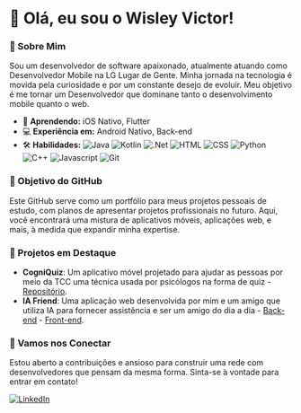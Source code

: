 # 👋 Olá, eu sou o Wisley Victor!

### 🚀 Sobre Mim
Sou um desenvolvedor de software apaixonado, atualmente atuando como Desenvolvedor Mobile na LG Lugar de Gente. Minha jornada na tecnologia é movida pela curiosidade e por um constante desejo de evoluir. Meu objetivo é me tornar um Desenvolvedor que dominane tanto o desenvolvimento mobile quanto o web.

- 🌱 **Aprendendo:** iOS Nativo, Flutter
- 💻 **Experiência em:** Android Nativo, Back-end
- 🛠 **Habilidades:** ![Java](https://img.shields.io/badge/Java-007396?style=flat&logo=java&logoColor=white) ![Kotlin](https://img.shields.io/badge/Kotlin-007396?style=flat&logo=kotlin&logoColor=purple) ![.Net](https://img.shields.io/badge/.NET-512BD4?style=flat&logo=dotnet&logoColor=white) ![HTML](https://img.shields.io/badge/HTML-E34F26?style=flat&logo=html5&logoColor=white) ![CSS](https://img.shields.io/badge/CSS-1572B6?style=flat&logo=css3&logoColor=white) ![Python](https://img.shields.io/badge/Python-3776AB?style=flat&logo=python&logoColor=white) ![C++](https://img.shields.io/badge/C%2B%2B-F34B7F?style=flat&logo=c%2B%2B&logoColor=white) ![Javascript](https://img.shields.io/badge/Javascript-007396?style=flat&logo=javascript&logoColor=yellow) ![Git](https://img.shields.io/badge/Git-007396?style=flat&logo=git&logoColor=orange)

### 🎯 Objetivo do GitHub
Este GitHub serve como um portfólio para meus projetos pessoais de estudo, com planos de apresentar projetos profissionais no futuro. Aqui, você encontrará uma mistura de aplicativos móveis, aplicações web, e mais, à medida que expandir minha expertise.

### 🌟 Projetos em Destaque
- **CogniQuiz**: Um aplicativo móvel projetado para ajudar as pessoas por meio da TCC uma técnica usada por psicólogos na forma de quiz - [Repositório](https://github.com/Wisley56/CogniQuiz-Therapy).
- **IA Friend**: Uma aplicação web desenvolvida por mim e um amigo que utiliza IA para fornecer assistência e ser um amigo do dia a dia - [Back-end](https://github.com/TechMind-Innovations/InnerFriend) - [Front-end](https://github.com/TechMind-Innovations/InnerFriend_FE).

### 🤝 Vamos nos Conectar
Estou aberto a contribuições e ansioso para construir uma rede com desenvolvedores que pensam da mesma forma. Sinta-se à vontade para entrar em contato!

[![LinkedIn](https://img.shields.io/badge/LinkedIn-Connect-blue)](https://www.linkedin.com/in/wisley-victor-ferreira-santos-a2b642203/)
